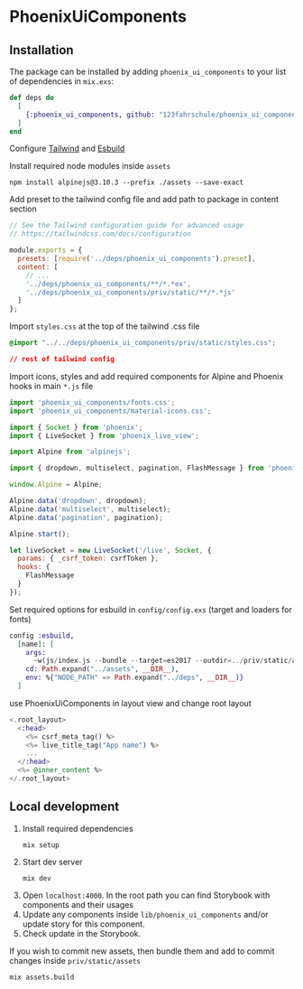 # PhoenixUiComponents

## Installation

The package can be installed by adding `phoenix_ui_components` to your list of dependencies in `mix.exs`:

```elixir
def deps do
  [
    {:phoenix_ui_components, github: "123fahrschule/phoenix_ui_components", tag: "1.5.0"}
  ]
end
```

Configure [Tailwind](https://github.com/phoenixframework/tailwind) and [Esbuild](https://github.com/phoenixframework/esbuild)

Install required node modules inside `assets`

```term
npm install alpinejs@3.10.3 --prefix ./assets --save-exact
```

Add preset to the tailwind config file and add path to package in content section

```js
// See the Tailwind configuration guide for advanced usage
// https://tailwindcss.com/docs/configuration

module.exports = {
  presets: [require('../deps/phoenix_ui_components').preset],
  content: [
    // ...
    '../deps/phoenix_ui_components/**/*.*ex',
    '../deps/phoenix_ui_components/priv/static/**/*.*js'
  ]
};
```

Import `styles.css` at the top of the tailwind .css file

```css
@import "../../deps/phoenix_ui_components/priv/static/styles.css";

// rest of tailwind config
```

Import icons, styles and add required components for Alpine and Phoenix hooks in main `*.js` file

```js
import 'phoenix_ui_components/fonts.css';
import 'phoenix_ui_components/material-icons.css';

import { Socket } from 'phoenix';
import { LiveSocket } from 'phoenix_live_view';

import Alpine from 'alpinejs';

import { dropdown, multiselect, pagination, FlashMessage } from 'phoenix_ui_components';

window.Alpine = Alpine;

Alpine.data('dropdown', dropdown);
Alpine.data('multiselect', multiselect);
Alpine.data('pagination', pagination);

Alpine.start();

let liveSocket = new LiveSocket('/live', Socket, {
  params: { _csrf_token: csrfToken },
  hooks: {
    FlashMessage
  }
});
```

Set required options for esbuild in `config/config.exs` (target and loaders for fonts)

```elixir
config :esbuild,
  [name]: [
    args:
      ~w(js/index.js --bundle --target=es2017 --outdir=../priv/static/assets --loader:.woff=file --loader:.woff2=file),
    cd: Path.expand("../assets", __DIR__),
    env: %{"NODE_PATH" => Path.expand("../deps", __DIR__)}
  ]

```

use PhoenixUiComponents in layout view and change root layout

```heex
<.root_layout>
  <:head>
    <%= csrf_meta_tag() %>
    <%= live_title_tag("App name") %>
    ...
  </:head>
  <%= @inner_content %>
</.root_layout>

```

## Local development

1. Install required dependencies
   ```term
   mix setup
   ```
1. Start dev server
   ```term
   mix dev
   ```
1. Open `localhost:4000`. In the root path you can find Storybook with components and their usages
1. Update any components inside `lib/phoenix_ui_components` and/or update story for this component.
1. Check update in the Storybook.

If you wish to commit new assets, then bundle them and add to commit changes inside `priv/static/assets`

```term
mix assets.build
```
